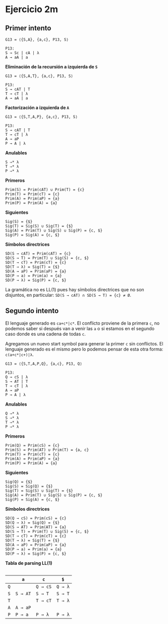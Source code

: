 # Ejercicio 2m

## Primer intento

```
G13 = ⟨{S,A}, {a,c}, P13, S⟩

P13:
S → Sc | cA | λ
A → aA | a
```

**Eliminación de la recursión a izquierda de `S`**

```
G13 = ⟨{S,A,T}, {a,c}, P13, S⟩

P13:
S → cAT | T
T → cT | λ
A → aA | a
```

**Factorización a izquierda de `A`**

```
G13 = ⟨{S,T,A,P}, {a,c}, P13, S⟩

P13:
S → cAT | T
T → cT | λ
A → aP
P → A | λ
```

**Anulables**

```
S ⇒* λ
T ⇒* λ
P ⇒* λ
```

**Primeros**

```
Prim(S) = Prim(cAT) ∪ Prim(T) = {c}
Prim(T) = Prim(cT) = {c}
Prim(A) = Prim(aP) = {a}
Prim(P) = Prim(A) = {a}
```

**Siguientes**

```
Sig(S) = {$}
Sig(T) = Sig(S) ∪ Sig(T) = {$}
Sig(A) = Prim(T) ∪ Sig(S) ∪ Sig(P) = {c, $}
Sig(P) = Sig(A) = {c, $}
```

**Símbolos directrices**

```
SD(S → cAT) = Prim(cAT) = {c}
SD(S → T) = Prim(T) ∪ Sig(S) = {c, $}
SD(T → cT) = Prim(cT) = {c}
SD(T → λ) = Sig(T) = {$}
SD(A → aP) = Prim(aP) = {a}
SD(P → a) = Prim(a) = {a}
SD(P → λ) = Sig(P) = {c, $}
```

La gramática no es LL(1) pues hay símbolos directrices que no son disjuntos, en particular: `SD(S → cAT) ∩ SD(S → T) = {c} ≠ Ø`.

## Segundo intento

El lenguaje generado es `ca+c*|c*`. El conflicto proviene de la primera `c`, no podemos saber si después van a venir las `a` o si estamos en el segundo caso donde es una cadena de todas `c`.

Agregamos un nuevo start symbol para generar la primer `c` sin conflictos. El lenguaje generado es el mismo pero lo podemos pensar de esta otra forma: `c(a+c*|c+)|λ`.

```
G13 = ⟨{S,T,A,P,Q}, {a,c}, P13, Q⟩

P13:
Q → cS | λ
S → AT | T
T → cT | λ
A → aP
P → A | λ
```

**Anulables**

```
Q ⇒* λ
S ⇒* λ
T ⇒* λ
P ⇒* λ
```

**Primeros**

```
Prim(Q) = Prim(cS) = {c}
Prim(S) = Prim(AT) ∪ Prim(T) = {a, c}
Prim(T) = Prim(cT) = {c}
Prim(A) = Prim(aP) = {a}
Prim(P) = Prim(A) = {a}
```

**Siguientes**

```
Sig(Q) = {$}
Sig(S) = Sig(Q) = {$}
Sig(T) = Sig(S) ∪ Sig(T) = {$}
Sig(A) = Prim(T) ∪ Sig(S) ∪ Sig(P) = {c, $}
Sig(P) = Sig(A) = {c, $}
```

**Símbolos directrices**

```
SD(Q → cS) = Prim(cS) = {c}
SD(Q → λ) = Sig(Q) = {$}
SD(S → AT) = Prim(AT) = {a}
SD(S → T) = Prim(T) ∪ Sig(S) = {c, $}
SD(T → cT) = Prim(cT) = {c}
SD(T → λ) = Sig(T) = {$}
SD(A → aP) = Prim(aP) = {a}
SD(P → a) = Prim(a) = {a}
SD(P → λ) = Sig(P) = {c, $}
```

**Tabla de parsing LL(1)**

<div style="overflow-x:scroll; white-space: nowrap;">

||`a`|`c`|`$`|
|-|-|-|-|
|`Q`||`Q → cS`|`Q → λ`|
|`S`|`S → AT`|`S → T`|`S → T`|
|`T`||`T → cT`|`T → λ`|
|`A`|`A → aP`|||
|`P`|`P → a`|`P → λ`|`P → λ`|

</div>
